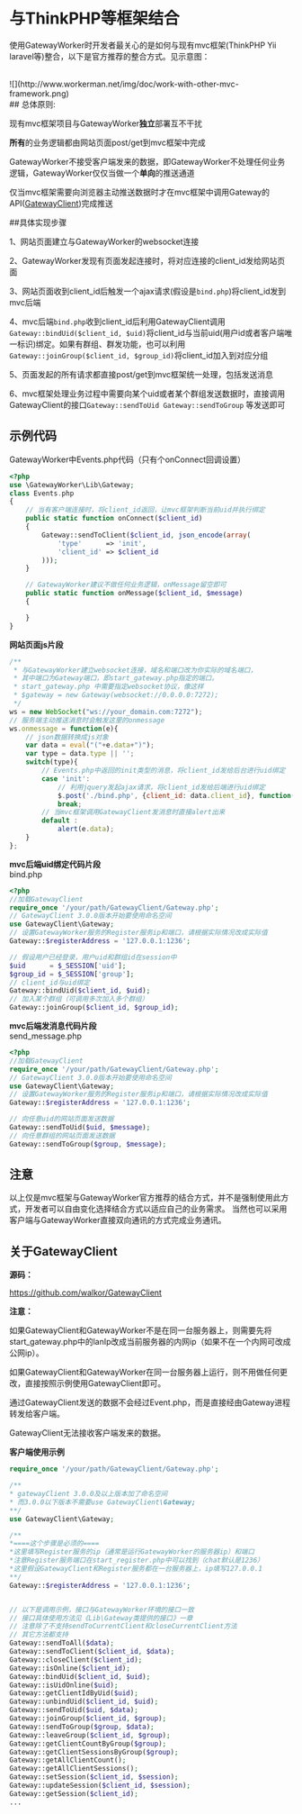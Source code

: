 # 与ThinkPHP等框架结合
使用GatewayWorker时开发者最关心的是如何与现有mvc框架(ThinkPHP Yii laravel等)整合，以下是官方推荐的整合方式。见示意图：

<br>
![](http://www.workerman.net/img/doc/work-with-other-mvc-framework.png)


<br>
## 总体原则:

现有mvc框架项目与GatewayWorker**独立**部署互不干扰

**所有**的业务逻辑都由网站页面post/get到mvc框架中完成

GatewayWorker不接受客户端发来的数据，即GatewayWorker不处理任何业务逻辑，GatewayWorker仅仅当做一个**单向**的推送通道

仅当mvc框架需要向浏览器主动推送数据时才在mvc框架中调用Gateway的API([GatewayClient](https://github.com/walkor/GatewayClient))完成推送


##具体实现步骤

1、网站页面建立与GatewayWorker的websocket连接


2、GatewayWorker发现有页面发起连接时，将对应连接的client_id发给网站页面


3、网站页面收到client_id后触发一个ajax请求(假设是```bind.php```)将client_id发到mvc后端


4、mvc后端```bind.php```收到client_id后利用GatewayClient调用```Gateway::bindUid($client_id, $uid)```将client_id与当前uid(用户id或者客户端唯一标识)绑定。如果有群组、群发功能，也可以利用```Gateway::joinGroup($client_id, $group_id)```将client_id加入到对应分组

5、页面发起的所有请求都直接post/get到mvc框架统一处理，包括发送消息


6、mvc框架处理业务过程中需要向某个uid或者某个群组发送数据时，直接调用GatewayClient的接口```Gateway::sendToUid Gateway::sendToGroup``` 等发送即可

## 示例代码

GatewayWorker中Events.php代码（只有个onConnect回调设置）
```php
<?php
use \GatewayWorker\Lib\Gateway;
class Events.php
{
    // 当有客户端连接时，将client_id返回，让mvc框架判断当前uid并执行绑定
    public static function onConnect($client_id)
    {
        Gateway::sendToClient($client_id, json_encode(array(
            'type'      => 'init',
            'client_id' => $client_id
        )));
    }

    // GatewayWorker建议不做任何业务逻辑，onMessage留空即可
    public static function onMessage($client_id, $message)
    {

    }
}
```

**网站页面js片段**
```javascript
/**
 * 与GatewayWorker建立websocket连接，域名和端口改为你实际的域名端口，
 * 其中端口为Gateway端口，即start_gateway.php指定的端口。
 * start_gateway.php 中需要指定websocket协议，像这样
 * $gateway = new Gateway(websocket://0.0.0.0:7272);
 */
ws = new WebSocket("ws://your_domain.com:7272");
// 服务端主动推送消息时会触发这里的onmessage
ws.onmessage = function(e){
    // json数据转换成js对象
    var data = eval("("+e.data+")");
    var type = data.type || '';
    switch(type){
        // Events.php中返回的init类型的消息，将client_id发给后台进行uid绑定
        case 'init':
            // 利用jquery发起ajax请求，将client_id发给后端进行uid绑定
            $.post('./bind.php', {client_id: data.client_id}, function(data){}, 'json');
            break;
        // 当mvc框架调用GatewayClient发消息时直接alert出来
        default :
            alert(e.data);
    }
};
```

**mvc后端uid绑定代码片段**<br>
bind.php
```php
<?php
//加载GatewayClient
require_once '/your/path/GatewayClient/Gateway.php';
// GatewayClient 3.0.0版本开始要使用命名空间
use GatewayClient\Gateway;
// 设置GatewayWorker服务的Register服务ip和端口，请根据实际情况改成实际值
Gateway::$registerAddress = '127.0.0.1:1236';

// 假设用户已经登录，用户uid和群组id在session中
$uid      = $_SESSION['uid'];
$group_id = $_SESSION['group'];
// client_id与uid绑定
Gateway::bindUid($client_id, $uid);
// 加入某个群组（可调用多次加入多个群组）
Gateway::joinGroup($client_id, $group_id);
```

**mvc后端发消息代码片段**<br>
send_message.php
```php
<?php
//加载GatewayClient
require_once '/your/path/GatewayClient/Gateway.php';
// GatewayClient 3.0.0版本开始要使用命名空间
use GatewayClient\Gateway;
// 设置GatewayWorker服务的Register服务ip和端口，请根据实际情况改成实际值
Gateway::$registerAddress = '127.0.0.1:1236';

// 向任意uid的网站页面发送数据
Gateway::sendToUid($uid, $message);
// 向任意群组的网站页面发送数据
Gateway::sendToGroup($group, $message);
```

## 注意
以上仅是mvc框架与GatewayWorker官方推荐的结合方式，并不是强制使用此方式，开发者可以自由变化选择结合方式以适应自己的业务需求。
当然也可以采用客户端与GatewayWorker直接双向通讯的方式完成业务通讯。

## 关于GatewayClient


**源码：**

https://github.com/walkor/GatewayClient


**注意：**

如果GatewayClient和GatewayWorker不是在同一台服务器上，则需要先将start_gateway.php中的lanIp改成当前服务器的内网ip（如果不在一个内网可改成公网ip）。

如果GatewayClient和GatewayWorker在同一台服务器上运行，则不用做任何更改，直接按照示例使用GatewayClient即可。

通过GatewayClient发送的数据不会经过Event.php，而是直接经由Gateway进程转发给客户端。

GatewayClient无法接收客户端发来的数据。

 **客户端使用示例**
 ```php
require_once '/your/path/GatewayClient/Gateway.php';

/**
 * gatewayClient 3.0.0及以上版本加了命名空间
 * 而3.0.0以下版本不需要use GatewayClient\Gateway;
 **/
use GatewayClient\Gateway;

/**
 *====这个步骤是必须的====
 *这里填写Register服务的ip（通常是运行GatewayWorker的服务器ip）和端口
 *注意Register服务端口在start_register.php中可以找到（chat默认是1236）
 *这里假设GatewayClient和Register服务都在一台服务器上，ip填写127.0.0.1
 **/
Gateway::$registerAddress = '127.0.0.1:1236';


// 以下是调用示例，接口与GatewayWorker环境的接口一致
// 接口具体使用方法见《Lib\Gateway类提供的接口》一章
// 注意除了不支持sendToCurrentClient和closeCurrentClient方法
// 其它方法都支持
Gateway::sendToAll($data);
Gateway::sendToClient($client_id, $data);
Gateway::closeClient($client_id);
Gateway::isOnline($client_id);
Gateway::bindUid($client_id, $uid);
Gateway::isUidOnline($uid);
Gateway::getClientIdByUid($uid);
Gateway::unbindUid($client_id, $uid);
Gateway::sendToUid($uid, $data);
Gateway::joinGroup($client_id, $group);
Gateway::sendToGroup($group, $data);
Gateway::leaveGroup($client_id, $group);
Gateway::getClientCountByGroup($group);
Gateway::getClientSessionsByGroup($group);
Gateway::getAllClientCount();
Gateway::getAllClientSessions();
Gateway::setSession($client_id, $session);
Gateway::updateSession($client_id, $session);
Gateway::getSession($client_id);
...
 ```

